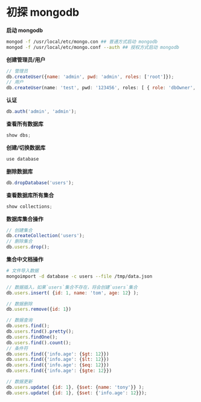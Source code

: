 # 初探 mongodb

**启动 mongodb**

```bash
mongod -f /usr/local/etc/mongo.con ## 普通方式启动 mongodb
mongod -f /usr/local/etc/mongo.conf --auth ## 授权方式启动 mongodb
```

**创建管理员/用户**

```javascript
// 管理员
db.createUser({name: 'admin', pwd: 'admin', roles: ['root']});
// 用户
db.createUser(name: 'test', pwd: '123456', roles: [ { role: 'dbOwner', db: 'test' } ] );
```

**认证**

```javascript
db.auth('admin', 'admin');
```

**查看所有数据库**

```javascript
show dbs;
```

**创建/切换数据库**

```javascript
use database
```

**删除数据库**

```javascript
db.dropDatabase('users');
```

**查看数据库所有集合**

```javascript
show collections;
```

**数据库集合操作**

```javascript
// 创建集合
db.createCollection('users');
// 删除集合
db.users.drop();
```

**集合中文档操作**

```bash
# 文件导入数据
mongoimport -d database -c users --file /tmp/data.json
```

```javascript
// 数据插入，如果`users`集合不存在，将会创建`users`集合
db.users.insert( {id: 1, name: 'tom', age: 12} );

// 数据删除
db.users.remove({id: 1})

// 数据查询
db.users.find();
db.users.find().pretty();
db.users.findOne();
db.users.find().count();
// 条件符
db.users.find({'info.age': {$gt: 12}})
db.users.find({'info.age': {$lt: 12}})
db.users.find({'info.age': {$eq: 12}})
db.users.find({'info.age': {$gte: 12}})

// 数据更新
db.users.update( {id: 1}, {$set: {name: 'tony'}} );
db.users.update( {id: 1}, {$set: {'info.age': 12}});
```





